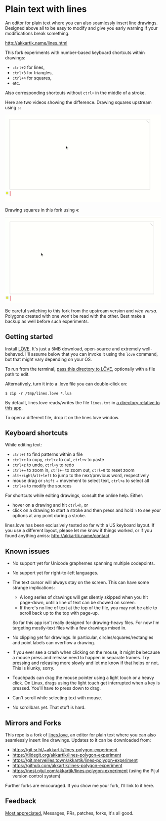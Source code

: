 # Plain text with lines

An editor for plain text where you can also seamlessly insert line drawings.
Designed above all to be easy to modify and give you early warning if your
modifications break something.

http://akkartik.name/lines.html

This fork experiments with number-based keyboard shortcuts within drawings:

  * `ctrl+2` for lines,
  * `ctrl+3` for triangles,
  * `ctrl+4` for squares,
  * etc.

Also corresponding shortcuts without `ctrl+` in the middle of a stroke.

Here are two videos showing the difference. Drawing squares upstream using
`s`:

![before](before.gif)

Drawing squares in this fork using `4`:

![after](after.gif)

Be careful switching to this fork from the upstream version and _vice versa_.
Polygons created with one won't be read with the other. Best make a backup as
well before such experiments.

## Getting started

Install [LÖVE](https://love2d.org). It's just a 5MB download, open-source and
extremely well-behaved. I'll assume below that you can invoke it using the
`love` command, but that might vary depending on your OS.

To run from the terminal, [pass this directory to LÖVE](https://love2d.org/wiki/Getting_Started#Running_Games),
optionally with a file path to edit.

Alternatively, turn it into a .love file you can double-click on:
```
$ zip -r /tmp/lines.love *.lua
```

By default, lines.love reads/writes the file `lines.txt` in
[a directory relative to this app](https://love2d.org/wiki/love.filesystem.getSourceBaseDirectory).

To open a different file, drop it on the lines.love window.

## Keyboard shortcuts

While editing text:
* `ctrl+f` to find patterns within a file
* `ctrl+c` to copy, `ctrl+x` to cut, `ctrl+v` to paste
* `ctrl+z` to undo, `ctrl+y` to redo
* `ctrl+=` to zoom in, `ctrl+-` to zoom out, `ctrl+0` to reset zoom
* `alt+right`/`alt+left` to jump to the next/previous word, respectively
* mouse drag or `shift` + movement to select text, `ctrl+a` to select all
* `ctrl+e` to modify the sources

For shortcuts while editing drawings, consult the online help. Either:
* hover on a drawing and hit `ctrl+h`, or
* click on a drawing to start a stroke and then press and hold `h` to see your
  options at any point during a stroke.

lines.love has been exclusively tested so far with a US keyboard layout. If
you use a different layout, please let me know if things worked, or if you
found anything amiss: http://akkartik.name/contact

## Known issues

* No support yet for Unicode graphemes spanning multiple codepoints.

* No support yet for right-to-left languages.

* The text cursor will always stay on the screen. This can have some strange
  implications:

    * A long series of drawings will get silently skipped when you hit
      page-down, until a line of text can be showed on screen.
    * If there's no line of text at the top of the file, you may not be able
      to scroll back up to the top with page-up.

  So far this app isn't really designed for drawing-heavy files. For now I'm
  targeting mostly-text files with a few drawings mixed in.

* No clipping yet for drawings. In particular, circles/squares/rectangles and
  point labels can overflow a drawing.

* If you ever see a crash when clicking on the mouse, it might be because a
  mouse press and release need to happen in separate frames. Try pressing and
  releasing more slowly and let me know if that helps or not. This is klunky,
  sorry.

* Touchpads can drag the mouse pointer using a light touch or a heavy click.
  On Linux, drags using the light touch get interrupted when a key is pressed.
  You'll have to press down to drag.

* Can't scroll while selecting text with mouse.

* No scrollbars yet. That stuff is hard.

## Mirrors and Forks

This repo is a fork of [lines.love](http://akkartik.name/lines.html), an
editor for plain text where you can also seamlessly insert line drawings.
Updates to it can be downloaded from:

* https://git.sr.ht/~akkartik/lines-polygon-experiment
* https://tildegit.org/akkartik/lines-polygon-experiment
* https://git.merveilles.town/akkartik/lines-polygon-experiment
* https://github.com/akkartik/lines-polygon-experiment
* https://nest.pijul.com/akkartik/lines-polygon-experiment (using the Pijul version control system)

Further forks are encouraged. If you show me your fork, I'll link to it here.

## Feedback

[Most appreciated.](http://akkartik.name/contact) Messages, PRs, patches,
forks, it's all good.
